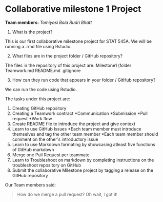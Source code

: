 # Collaborative milestone 1 Project

__Team members:__
_Tomiyosi Bola_
_Rudri Bhatt_

1. What is the project?

This is our first collaborative milestone project for STAT 545A. We will be running a .rmd file using Rstudio.

2. What files are in the project folder / GitHub repository?

The files in the repository of this project are: 
Milestone1 (folder
Teamwork.md
README.md
.gitignore

3. How can they run code that appears in your folder / GitHub repository?

We can run the code using Rstudio.

The tasks under this project are: 
1. Creating GitHub repository
2. Creating a Teamwork contract
  *Communication
  *Submission
  *Pull request
  *Work flow
3. Create README file to introduce the project and give context
4. Learn to use GitHub Issues
  *Each team member must introduce themselves and tag the other team member
  *Each team member should comment on the other's introductory issue
5. Learn to use Markdown formating by showcasing atleast five functions of GitHub markdown
6. Merge one Pull Request per teammate
7. Learn to Troubleshoot on markdown by completing instructions on the troubleshoot repository on GitHub
8. Submit the collaborative Milestone project by tagging a release on the GitHub repository

Our Team members said:
> How do we merge a pull request?
> Oh wait, I got it!
